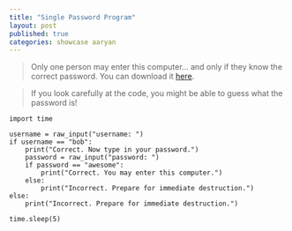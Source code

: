 ```yaml
---
title: "Single Password Program"
layout: post
published: true
categories: showcase aaryan
---
```


> Only one person may enter this computer... and only if they know the correct password.
> You can download it [here](/files/showcase/Aaryan/single-password.py).

> If you look carefully at the code, you might be able to guess what the password is!

    import time

    username = raw_input("username: ")
    if username == "bob":
        print("Correct. Now type in your password.")
        password = raw_input("password: ")
        if password == "awesome":
            print("Correct. You may enter this computer.")
        else:
            print("Incorrect. Prepare for immediate destruction.")
    else:
        print("Incorrect. Prepare for immediate destruction.")

    time.sleep(5)

